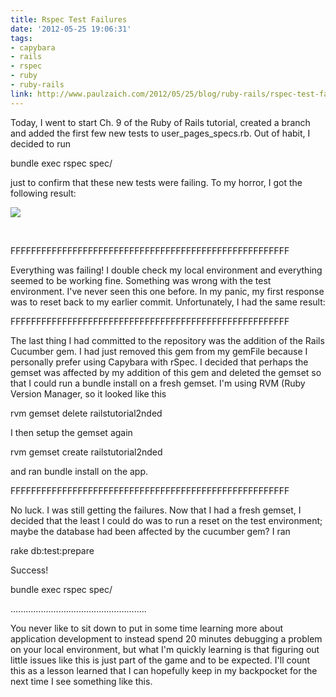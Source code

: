```yaml
---
title: Rspec Test Failures
date: '2012-05-25 19:06:31'
tags:
- capybara
- rails
- rspec
- ruby
- ruby-rails
link: http://www.paulzaich.com/2012/05/25/blog/ruby-rails/rspec-test-failures/
---
```


Today, I went to start Ch. 9 of the Ruby of Rails tutorial, created a branch and added the first few new tests to user_pages_specs.rb. Out of habit, I decided to run


bundle exec rspec spec/

just to confirm that these new tests were failing. To my horror, I got the following result:


[![](http://www.paulzaich.com/wp-content/uploads/2012/05/Screen-Shot-2012-05-24-at-4.43.01-PM-560x435.png)](http://www.paulzaich.com/2012/05/25/ruby-rails/rspec-test-failures/attachment/screen-shot-2012-05-24-at-4-43-01-pm/)

 


FFFFFFFFFFFFFFFFFFFFFFFFFFFFFFFFFFFFFFFFFFFFFFFFFFFFFF

Everything was failing! I double check my local environment and everything seemed to be working fine. Something was wrong with the test environment. I've never seen this one before. In my panic, my first response was to reset back to my earlier commit. Unfortunately, I had the same result:


FFFFFFFFFFFFFFFFFFFFFFFFFFFFFFFFFFFFFFFFFFFFFFFFFFFFFF

The last thing I had committed to the repository was the addition of the Rails Cucumber gem. I had just removed this gem from my gemFile because I personally prefer using Capybara with rSpec. I decided that perhaps the gemset was affected by my addition of this gem and deleted the gemset so that I could run a bundle install on a fresh gemset. I'm using RVM (Ruby Version Manager, so it looked like this


rvm gemset delete railstutorial2nded

I then setup the gemset again


rvm gemset create railstutorial2nded

and ran 
bundle install on the app.


FFFFFFFFFFFFFFFFFFFFFFFFFFFFFFFFFFFFFFFFFFFFFFFFFFFFFF

No luck. I was still getting the failures. Now that I had a fresh gemset, I decided that the least I could do was to run a reset on the test environment; maybe the database had been affected by the cucumber gem? I ran


rake db:test:prepare

Success!


bundle exec rspec spec/

......................................................

You never like to sit down to put in some time learning more about application development to instead spend 20 minutes debugging a problem on your local environment, but what I'm quickly learning is that figuring out little issues like this is just part of the game and to be expected. I'll count this as a lesson learned that I can hopefully keep in my backpocket for the next time I see something like this.
